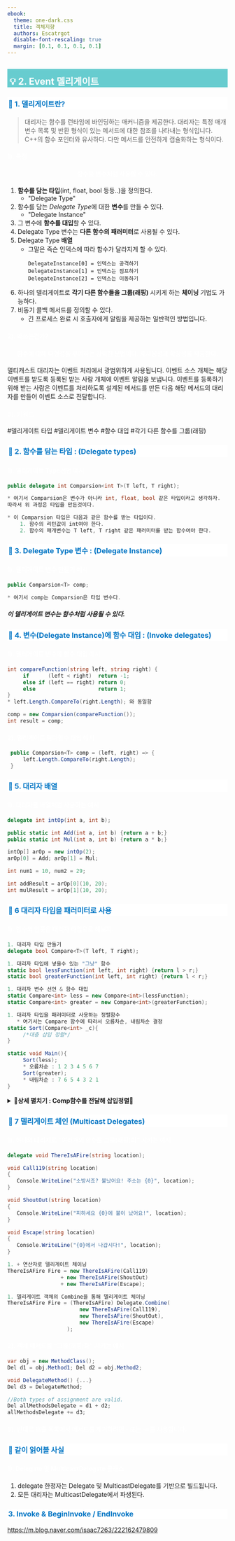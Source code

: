 ```yaml
---
ebook:
  theme: one-dark.css
  title: 객체지향
  authors: Escatrgot
  disable-font-rescaling: true
  margin: [0.1, 0.1, 0.1, 0.1]
---
```

<style>
    h3.quest { font-weight: bold; border: 3px solid; color: #A0F !important;}
    .quest { font-weight: bold; color: #A0F !important;}

    h2 { border-top: 12px solid #67CCCF; border-left: 5px solid #67CCCF; border-right: 5px solid #67CCCF; background-color: #67CCCF; color: #FFF !important; font-weight: bold;}

    h3 { border-top: 3px solid #FFF; border: 2px solid #FFF; background-color: #FFF; color: #0075C4 !important;}

    h4 { font-weight: bold; color: #FFF !important; }
</style>

## 💡 2. Event 델리게이트

### 📄 1. 델리게이트란?
> 대리자는 함수를 런타임에 바인딩하는 매커니즘을 제공한다.
> 대리자는 특정 매개 변수 목록 및 반환 형식이 있는 메서드에 대한 참조를 나타내는 형식입니다.
> C++의 함수 포인터와 유사하다. 다만 메서드를 안전하게 캡슐화하는 형식이다.
#### 1). 특징

<div align="center"> 
    <h4>함수를 변수처럼 사용할 수 있다.</h4>
</div>

1. **함수를 담는 타입**(int, float, bool 등등..)을 정의한다. 
   * "Delegate Type"
2. 함수를 담는 *Delegate Type*에 대한 **변수**를 만들 수 있다.
   * "Delegate Instance"
3. 그 변수에 **함수를 대입**할 수 있다.
4. Delegate Type 변수는 **다른 함수의 패러미터**로 사용될 수 있다.
5. Delegate Type **배열**
   * 그말은 즉슨 인덱스에 따라 함수가 달라지게 할 수 있다.
     ```
     DelegateInstance[0] = 인덱스는 공격하기
     DelegateInstance[1] = 인덱스는 점프하기
     DelegateInstance[2] = 인덱스는 이동하기
     ```
6. 하나의 델리게이트로 **각기 다른 함수들을 그룹(래핑)** 시키게 하는 **체이닝** 기법도 가능하다.
7. 비동기 콜백 메서드를 정의할 수 있다.
   * 긴 프로세스 완료 시 호출자에게 알림을 제공하는 일반적인 방법입니다.

#### 2). 왜쓰는건가?
<div align="center"> 
    <h4>함수에 대해 다형성을 부여하는 강력한 문법이다. 재사용성과 확장성을 제공한다.</h4>
</div>

멀티캐스트 대리자는 이벤트 처리에서 광범위하게 사용됩니다. 이벤트 소스 개체는 해당 이벤트를 받도록 등록된 받는 사람 개체에 이벤트 알림을 보냅니다. 
이벤트를 등록하기 위해 받는 사람은 이벤트를 처리하도록 설계된 메서드를 만든 다음 해당 메서드의 대리자를 만들어 이벤트 소스로 전달합니다.

#### 3). 키워드 
\#델리게이트 타입 \#델리게이트 변수 \#함수 대입 \#각기 다른 함수를 그룹(래핑)

### 📄 2. 함수를 담는 타입 : (Delegate types)
#### 1). 델리게이트 Type선언 예시
```cs
public delegate int Comparsion<int T>(T left, T right);

* 여기서 Comparsion은 변수가 아니라 int, float, bool 같은 타입이라고 생각하자.
따라서 위 과정은 타입을 만든것이다.

* 이 Comparsion 타입은 다음과 같은 함수를 받는 타입이다.
    1. 함수의 리턴값이 int여야 한다.
    2. 함수의 매개변수는 T left, T right 같은 패러미터를 받는 함수여야 한다.
```

### 📄 3. Delegate Type 변수 : (Delegate Instance)
#### 1). 델리게이트 변수 만들기 예시
```cs
public Comparsion<T> comp;

* 여기서 comp는 Comparsion은 타입 변수다.
```

##### 이 델리게이트 변수는 함수처럼 사용될 수 있다.

### 📄 4. 변수(Delegate Instance)에 함수 대입 : (Invoke delegates)
#### 1). 델리게이트 변수에 함수 대입 예시
```cs
int compareFunction(string left, string right) {
     if      (left < right)  return -1;
     else if (left == right) return 0;
     else                    return 1;
}
* left.Length.CompareTo(right.Length); 와 동일함

comp = new Comparsion(compareFunction());
int result = comp;
```

#### 2). 델리게이트 람다함수 대입 예시
```cs
 public Comparsion<T> comp = (left, right) => { 
     left.Length.CompareTo(right.Length);
 }
```

### 📄 5. 대리자 배열
#### 1). 대리자를 배열처럼 사용하는 예시
```cs
delegate int intOp(int a, int b);

public static int Add(int a, int b) {return a + b;}
public static int Mul(int a, int b) {return a * b;}

intOp[] arOp = new intOp(2);
arOp[0] = Add; arOp[1] = Mul;

int num1 = 10, num2 = 29;

int addResult = arOp[0](10, 20);
int mulResult = arOp[1](10, 20);
```

### 📄 6 대리자 타입을 패러미터로 사용
#### 1). 함수의 인풋을 대리자 타입으로 해보자.
 ```cs
 1. 대리자 타입 만들기
 delegate bool Compare<T>(T left, T right);

 1. 대리자 타입에 넣을수 있는 "그냥" 함수
 static bool lessFunction(int left, int right) {return l > r;}
 static bool greaterFunction(int left, int right) {return l < r;}

 1. 대리자 변수 선언 & 함수 대입
 static Compare<int> less = new Compare<int>(lessFunction);
 static Compare<int> greater = new Compare<int>(greaterFunction);

 1. 대리자 타입을 패러미터로 사용하는 정렬함수
    * 여기서는 Compare 함수에 따라서 오름차순, 내림차순 결정
 static Sort(Compare<int> _c){
      /*대충 삽입 정렬*/
 }

 static void Main(){
      Sort(less);
      * 오름차순 : 1 2 3 4 5 6 7
      Sort(greater);  
      * 내림차순 : 7 6 5 4 3 2 1
 }
 ```

<details>
   <summary style="cursor:pointer; text:bold"><b>📂상세 펼치기 : Comp함수를 전달해 삽입정렬📂</b></summary>

   <!-- summary 아래 한칸 공백 두어야함 -->
 ```cs
using System;

namespace DelegateExample
{

    public delegate bool Compare<T>(T left, T right);
    class Program
    {

        static bool lessFunction(int left, int right) { return left > right; }
        static bool greaterFunction(int left, int right) { return left < right; }

        static Compare<int> less = new Compare<int>(lessFunction);
        static Compare<int> greater = new Compare<int>(greaterFunction);

        static List<int> L = new List<int>();
        static void Insertion(Compare<int> _C)
        {
            int insertNum = 0;
            for (int sortedSize = 1; sortedSize < L.Count; sortedSize++)
            {
                insertNum = L[sortedSize];
                int searchStart = sortedSize;
                while (searchStart > 0 && !_C(L[searchStart-1] ,insertNum)) {
                    L[searchStart] = L[searchStart-1];
                    searchStart--;
                }
                L[searchStart] = insertNum;
            }
        }

        static void Main(string[] args)
        {
            for (int i = 0; i < args.Length; i++) {
                Console.WriteLine($"ADD : {args[i]}");
                L.Add(int.Parse(args[i]));
            }

            Insertion(less);

            foreach (int E in L) {
                Console.Write(E + " ");
                Console.WriteLine();
            }


            Insertion(greater);

            foreach (int E in L)
            {
                Console.Write(E + " ");
                Console.WriteLine();
            }
        }
    }
}
 ```
</details>

### 📄 7 델리게이트 체인 (Multicast Delegates)
#### 1). 하나의 대리자로 "여러개의 함수를 그룹(래핑)화" 시키는 예시
```cs
delegate void ThereIsAFire(string location);

void Call119(string location)
{
   Console.WriteLine("소방서죠? 불났어요! 주소는 {0}", location);
}

void ShoutOut(string location)
{
   Console.WriteLine("피하세요 {0}에 불이 났어요!", location);
}

void Escape(string location)
{
   Console.WriteLine("{0}에서 나갑시다!", location);
}

1. + 연산자로 델리게이트 체이닝
ThereIsAFire Fire = new ThereIsAFire(Call119)
                 + new ThereIsAFire(ShoutOut)
                 + new ThereIsAFire(Escape);

1. 델리게이트 객체의 Combine을 통해 델리게이트 체이닝           
ThereIsAFire Fire = (ThereIsAFire) Delegate.Combine(
                       new ThereIsAFire(Call119),
                       new ThereIsAFire(ShoutOut),
                       new ThereIsAFire(Escape)
                   );
```

#### 2). 객체 매서드를 "그룹(래핑)화" 시키는 예시
```cs
var obj = new MethodClass();
Del d1 = obj.Method1; Del d2 = obj.Method2;

void DelegateMethod() {...}
Del d3 = DelegateMethod;

//Both types of assignment are valid.
Del allMethodsDelegate = d1 + d2;
allMethodsDelegate += d3;
```

#### 3). 반대로 호출 목록에서 메서드를 제거하려면 - 또는 -=를 사용합니다.

### 📄 같이 읽어볼 사실
#### 1). Delegate 및 MulticastDelegate 클래스
1. delegate 한정자는 Delegate 및 MulticastDelegate를 기반으로 빌드됩니다.
2. 모든 대리자는 MulticastDelegate에서 파생된다.

### 3. Invoke & BeginInvoke / EndInvoke
https://m.blog.naver.com/isaac7263/222162479809